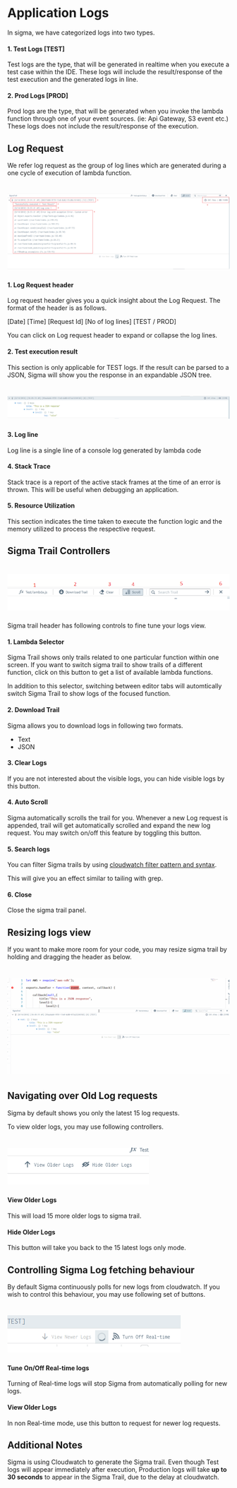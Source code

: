 # Application Logs

In sigma, we have categorized logs into two types.

#### 1. Test Logs [TEST]

Test logs are the type, that will be generated in realtime when you execute a test case within the IDE. These logs will include the result/response of the test execution and the generated logs in line.

#### 2. Prod Logs [PROD]

Prod logs are the type, that will be generated when you invoke the lambda function through one of your event sources. (ie: Api Gateway, S3 event etc.)
These logs does not include the result/response of the execution.

## Log Request

We refer log request as the group of log lines which are generated during a one cycle of execution of lambda function.

# ![](images/test_log.png)

#### 1. Log Request header

Log request header gives you a quick insight about the Log Request. The format of the header is as follows.

[Date] [Time] [Request Id] [No of log lines] [TEST / PROD]

You can click on Log request header to expand or collapse the log lines.

#### 2. Test execution result

This section is only applicable for TEST logs. If the result can be parsed to a JSON, Sigma will show you the response in an expandable JSON tree.

# ![](images/json_logs.png)

#### 3. Log line

Log line is a single line of a console log generated by lambda code

#### 4. Stack Trace

Stack trace is a report of the active stack frames at the time of an error is thrown. This will be useful when debugging an application.

#### 5. Resource Utilization

This section indicates the time taken to execute the function logic and the memory utilized to process the respective request.

## Sigma Trail Controllers

# ![](images/trail_controllers.png)

Sigma trail header has following controls to fine tune your logs view.

#### 1. Lambda Selector
 
 Sigma Trail shows only trails related to one particular function within one screen. If you want to switch sigma trail to show trails of a different function, click on this button to get a list of available lambda functions.
 
 In addition to this selector, switching between editor tabs will automtically switch Sigma Trail to show logs of the focused function.
 
#### 2. Download Trail
 
 Sigma allows you to download logs in following two formats.
 
 * Text
 * JSON
 
#### 3. Clear Logs
 
 If you are not interested about the visible logs, you can hide visible logs by this button.
 
#### 4. Auto Scroll 
 
 Sigma automatically scrolls the trail for you. Whenever a new Log request is appended, trail will get automatically scrolled and expand the new log request. You may switch on/off this feature by toggling this button.
 
#### 5. Search logs
 
You can filter Sigma trails by using [cloudwatch filter pattern and syntax](https://docs.aws.amazon.com/AmazonCloudWatch/latest/logs/FilterAndPatternSyntax.html).

This will give you an effect similar to tailing with grep.

#### 6. Close

Close the sigma trail panel.

## Resizing logs view

If you want to make more room for your code, you may resize sigma trail by holding and dragging the header as below.

# ![](images/trail_resize.gif)

## Navigating over Old Log requests

Sigma by default shows you only the latest 15 log requests.

To view older logs, you may use following controllers.

# ![](images/older_logs_buttons.png)

#### View Older Logs

This will load 15 more older logs to sigma trail. 

#### Hide Older Logs

This button will take you back to the 15 latest logs only mode.

## Controlling Sigma Log fetching behaviour

By default Sigma continuously polls for new logs from cloudwatch. If you wish to control this behaviour, you may use following set of buttons.

# ![](images/new_logs_buttons.png)

#### Tune On/Off Real-time logs
Turning of Real-time logs will stop Sigma from automatically polling for new logs.

#### View Older Logs
In non Real-time mode, use this button to request for newer log requests.

## Additional Notes

Sigma is using Cloudwatch to generate the Sigma trail. Even though Test logs will appear immediately after execution, Production logs will take **up to 30 seconds** to appear in the Sigma Trail, due to the delay at cloudwatch.





